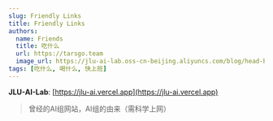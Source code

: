 ```yaml
---
slug: Friendly Links
title: Friendly Links
authors:
  name: Friends
  title: 吃什么 
  url: https://tarsgo.team
  image_url: https://jlu-ai-lab.oss-cn-beijing.aliyuncs.com/blog/head-boloo.jpg
tags: [吃什么, 喝什么, 快上班]
---
```

**JLU-AI-Lab**: [https://jlu-ai.vercel.app](https://jlu-ai.vercel.app)

> 曾经的AI组网站，AI组的由来（需科学上网）
